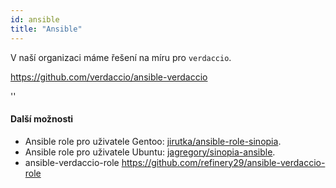 ```yaml
---
id: ansible
title: "Ansible"
---
```


V naší organizaci máme řešení na míru pro `verdaccio`.

<https://github.com/verdaccio/ansible-verdaccio>

<div id="codefund">''</div>

#### Další možnosti

* Ansible role pro uživatele Gentoo: [jirutka/ansible-role-sinopia](https://github.com/jirutka/ansible-role-sinopia).
* Ansible role pro uživatele Ubuntu: [jagregory/sinopia-ansible](https://github.com/jagregory/sinopia-ansible).
* ansible-verdaccio-role <https://github.com/refinery29/ansible-verdaccio-role>